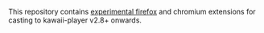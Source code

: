 This repository contains [experimental firefox](https://addons.mozilla.org/en-US/firefox/addon/kcast/) and chromium extensions for casting to kawaii-player v2.8+ onwards.


